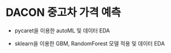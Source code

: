 # DACON 중고차 가격 예측

- pycaret을 이용한 autoML 및 데이터 EDA

- sklearn을 이용한 GBM, RandomForest 모델 적용 및 데이터 EDA